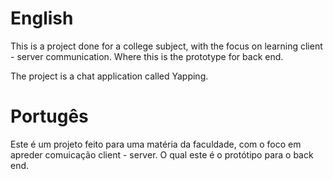 # English
This is a project done for a college subject, with the focus on learning client - server communication. Where this is the prototype for back end. 

The project is a chat application called Yapping.

# Portugês
Este é um projeto feito para uma matéria da faculdade, com o foco em apreder comuicação client - server. O qual este é o protótipo para o back end.